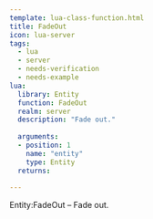 ```yaml
---
template: lua-class-function.html
title: FadeOut
icon: lua-server
tags:
  - lua
  - server
  - needs-verification
  - needs-example
lua:
  library: Entity
  function: FadeOut
  realm: server
  description: "Fade out."
  
  arguments:
  - position: 1
    name: "entity"
    type: Entity
  returns:
    
---
```


<div class="lua__search__keywords">
Entity:FadeOut &#x2013; Fade out.
</div>
